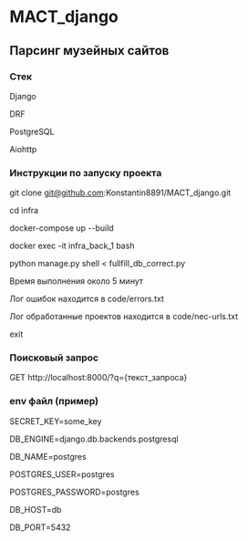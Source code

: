 # MACT_django

## Парсинг музейных сайтов

### Стек

Django

DRF

PostgreSQL

Aiohttp

### Инструкции по запуску проекта

git clone git@github.com:Konstantin8891/MACT_django.git

cd infra

docker-compose up --build

docker exec -it infra_back_1 bash

python manage.py shell < fullfill_db_correct.py

Время выполнения около 5 минут

Лог ошибок находится в code/errors.txt

Лог обработанные проектов находится в code/nec-urls.txt

exit

### Поисковый запрос 

GET http://localhost:8000/?q={текст_запроса}

### env файл (пример)

SECRET_KEY=some_key

DB_ENGINE=django.db.backends.postgresql

DB_NAME=postgres

POSTGRES_USER=postgres

POSTGRES_PASSWORD=postgres

DB_HOST=db

DB_PORT=5432
